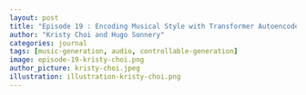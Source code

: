 ```yaml
---
layout: post
title: "Episode 19 : Encoding Musical Style with Transformer Autoencoders"
author: "Kristy Choi and Hugo Sonnery"
categories: journal
tags: [music-generation, audio, controllable-generation]
image: episode-19-kristy-choi.png
author_picture: kristy-choi.jpeg
illustration: illustration-kristy-choi.png
---
```

